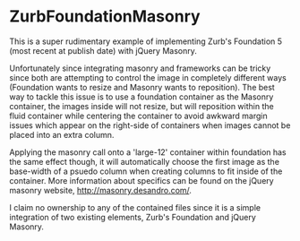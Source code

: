 ZurbFoundationMasonry
=====================

This is a super rudimentary example of implementing Zurb's Foundation 5 (most recent at publish date) with jQuery Masonry.

Unfortunately since integrating masonry and frameworks can be tricky since both are attempting to control the image in completely different ways (Foundation wants to resize and Masonry wants to reposition). The best way to tackle this issue is to use a foundation container as the Masonry container, the images inside will not resize, but will reposition within the fluid container while centering the container to avoid awkward margin issues which appear on the right-side of containers when images cannot be placed into an extra column.

Applying the masonry call onto a 'large-12' container within foundation has the same effect though, it will automatically choose the first image as the base-width of a psuedo column when creating columns to fit inside of the container. More information about specifics can be found on the jQuery masonry website, http://masonry.desandro.com/.

I claim no ownership to any of the contained files since it is a simple integration of two existing elements, Zurb's Foundation and jQuery Masonry.
